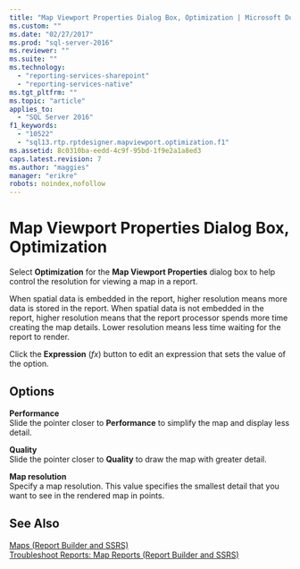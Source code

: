 ```yaml
---
title: "Map Viewport Properties Dialog Box, Optimization | Microsoft Docs"
ms.custom: ""
ms.date: "02/27/2017"
ms.prod: "sql-server-2016"
ms.reviewer: ""
ms.suite: ""
ms.technology: 
  - "reporting-services-sharepoint"
  - "reporting-services-native"
ms.tgt_pltfrm: ""
ms.topic: "article"
applies_to: 
  - "SQL Server 2016"
f1_keywords: 
  - "10522"
  - "sql13.rtp.rptdesigner.mapviewport.optimization.f1"
ms.assetid: 8c0310ba-eedd-4c9f-95bd-1f9e2a1a8ed3
caps.latest.revision: 7
ms.author: "maggies"
manager: "erikre"
robots: noindex,nofollow
---
```

# Map Viewport Properties Dialog Box, Optimization
  Select **Optimization** for the **Map Viewport Properties** dialog box to help control the resolution for viewing a map in a report.  
  
 When spatial data is embedded in the report, higher resolution means more data is stored in the report. When spatial data is not embedded in the report, higher resolution means that the report processor spends more time creating the map details. Lower resolution means less time waiting for the report to render.  
  
 Click the **Expression** (*fx*) button to edit an expression that sets the value of the option.  
  
## Options  
 **Performance**  
 Slide the pointer closer to **Performance** to simplify the map and display less detail.  
  
 **Quality**  
 Slide the pointer closer to **Quality** to draw the map with greater detail.  
  
 **Map resolution**  
 Specify a map resolution. This value specifies the smallest detail that you want to see in the rendered map in points.  
  
## See Also  
 [Maps &#40;Report Builder and SSRS&#41;](../reporting-services/report-design/maps-report-builder-and-ssrs.md)   
 [Troubleshoot Reports: Map Reports &#40;Report Builder and SSRS&#41;](../reporting-services/report-design/troubleshoot-reports-map-reports-report-builder-and-ssrs.md)  
  
  